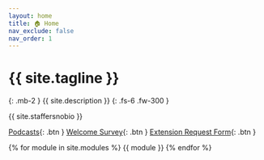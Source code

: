 ```yaml
---
layout: home
title: 🏠 Home
nav_exclude: false
nav_order: 1
---
```


# {{ site.tagline }}

{: .mb-2 }
{{ site.description }}
{: .fs-6 .fw-300 }

{{ site.staffersnobio }}

[syllabus]: syllabus
[ed]: https://edstem.org/us/join/tq4PYn
[gradescope]: https://www.gradescope.com/courses/937053
[github]: https://github.com/dsc-courses/dsc80-2025-wi
[welcome-survey]: https://forms.gle/9sEF68d9gWSCsqhUA
[exam-accommodations]: https://forms.gle/x4gW3PLwZucdnpXY6
[extension-request-form]: https://forms.gle/F5k5VuVLq5DPkqw78

<!-- [Jump to the current week](#week-9-modeling-in-practice){: .btn } [Lab Solutions](https://edstem.org/us/courses/51951/discussion/4183397){: .btn .btn-green } -->

[Podcasts](https://podcast.ucsd.edu/){: .btn }
[Welcome Survey][welcome-survey]{: .btn }
[Extension Request Form][extension-request-form]{: .btn }

<!-- [Exam Accommodations Form][exam-accommodations]{: .btn }
[Extension Request Form][extension-request-form]{: .btn } -->

<!-- Click the 🎥 button to view the recording of a lecture/discussion.<br>Click the 📝 button to view lecture notebooks after they've been filled in during lecture. -->

<!-- {: .green }
**Welcome to DSC 80! 👋 Make sure to: read the [syllabus][syllabus], check that you can access [Gradescope][gradescope] and [Ed][ed], fill out the [Welcome Survey][welcome-survey], and fill out the [Exam Accommodations Form][exam-accommodations] if you have an exam conflict.** -->

{% for module in site.modules %}
{{ module }}
{% endfor %}
